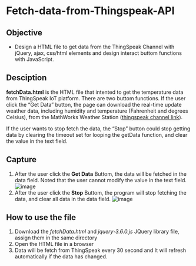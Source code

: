 # Fetch-data-from-Thingspeak-API

## Objective
- Design a HTML file to get data from the ThingSpeak Channel with jQuery, ajax, css/html elements and design interact buttom functions with JavaScript.

## Desciption
**fetchData.html** is the HTML file that intented to get the temperature data from ThingSpeak IoT platform. There are two buttom functions. If the user click the “Get Data” button, the page can download the real-time update weather data, including humidity and temperature (Fahrenheit and degrees Celsius), from the MathWorks Weather Station ([thingspeak channel link](https://thingspeak.com/channels/12397)). 

If the user wants to stop fetch the data, the “Stop” button could stop getting data by clearing the timeout set for looping the getData function, and clear the value in the text field.

## Capture
1. After the user click the **Get Data** Buttom, the data will be fetched in the data field. Noted that the user cannot modify the value in the text field.
![image](https://user-images.githubusercontent.com/44689459/169243228-7315e76d-a2f4-4115-bb16-3908748c0b72.png)
2. After the user click the **Stop** Buttom, the program will stop fetching the data, and clear all data in the data field.
![image](https://user-images.githubusercontent.com/44689459/169242697-3db5abbb-c2c2-4a77-91a4-a212314948fc.png)


## How to use the file
1. Download the *fetchData.html* and *jquery-3.6.0.js* JQuery library file, assign them in the same directory
2. Open the HTML file in a browser
3. Data will be fetch from ThingSpeak every 30 second and It will refresh automatically if the data has changed. 
